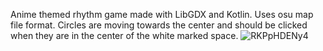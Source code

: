 Anime themed rhythm game made with LibGDX and Kotlin. Uses osu map file format.
Circles are moving towards the center and should be clicked when they are in the center of the white marked space.
![RKPpHDENy4](https://github.com/user-attachments/assets/b70d50ab-2795-450c-9961-98f387684868)
